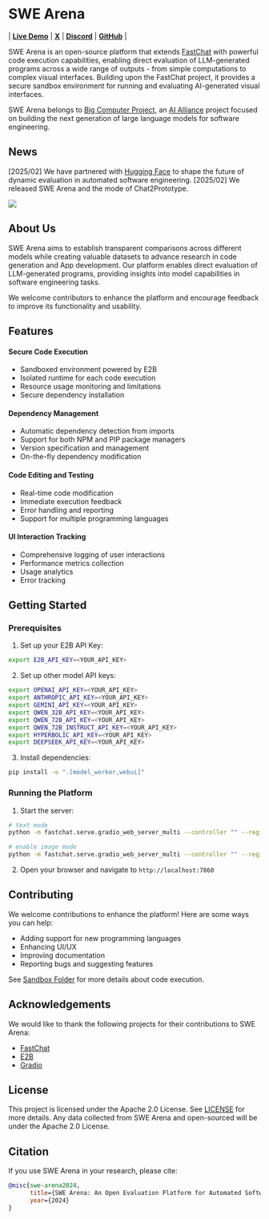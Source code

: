 # SWE Arena
| [**Live Demo**](https://swe-arena.com) | [**X**](https://x.com/BigComProject) | [**Discord**](https://discord.gg/6GXcFg3TH8) | [**GitHub**](https://github.com/BigComputer-Project/SWE-Arena) |

SWE Arena is an open-source platform that extends [FastChat](https://github.com/lm-sys/FastChat) with powerful code execution capabilities, enabling direct evaluation of LLM-generated programs across a wide range of outputs - from simple computations to complex visual interfaces. Building upon the FastChat project, it provides a secure sandbox environment for running and evaluating AI-generated visual interfaces.


SWE Arena belongs to [Big Computer Project](https://bigcomputer-project.github.io/), an [AI Alliance](https://thealliance.ai/) project focused on building the next generation of large language models for software engineering.

## News
[2025/02] We have partnered with [Hugging Face](https://huggingface.co/) to shape the future of dynamic evaluation in automated software engineering.
[2025/02] We released SWE Arena and the mode of Chat2Prototype.

<a href="https://swe-arena.com"><img src="assets/demo.gif"></a>


## About Us

SWE Arena aims to establish transparent comparisons across different models while creating valuable datasets to advance research in code generation and App development. Our platform enables direct evaluation of LLM-generated programs, providing insights into model capabilities in software engineering tasks.

We welcome contributors to enhance the platform and encourage feedback to improve its functionality and usability.

## Features

#### Secure Code Execution
- Sandboxed environment powered by E2B
- Isolated runtime for each code execution
- Resource usage monitoring and limitations
- Secure dependency installation

#### Dependency Management
- Automatic dependency detection from imports
- Support for both NPM and PIP package managers
- Version specification and management
- On-the-fly dependency modification

#### Code Editing and Testing
- Real-time code modification
- Immediate execution feedback
- Error handling and reporting
- Support for multiple programming languages

#### UI Interaction Tracking
- Comprehensive logging of user interactions
- Performance metrics collection
- Usage analytics
- Error tracking

## Getting Started

### Prerequisites
1. Set up your E2B API Key:
```bash
export E2B_API_KEY=<YOUR_API_KEY>
```

2. Set up other model API keys:
```bash
export OPENAI_API_KEY=<YOUR_API_KEY>
export ANTHROPIC_API_KEY=<YOUR_API_KEY>
export GEMINI_API_KEY=<YOUR_API_KEY>
export QWEN_32B_API_KEY=<YOUR_API_KEY>
export QWEN_72B_API_KEY=<YOUR_API_KEY>
export QWEN_72B_INSTRUCT_API_KEY=<YOUR_API_KEY>
export HYPERBOLIC_API_KEY=<YOUR_API_KEY>
export DEEPSEEK_API_KEY=<YOUR_API_KEY>
```

3. Install dependencies:
```bash
pip install -e ".[model_worker,webui]"
```

### Running the Platform

1. Start the server:
```bash
# text mode
python -m fastchat.serve.gradio_web_server_multi --controller "" --register api_endpoints_serve.json

# enable image mode
python -m fastchat.serve.gradio_web_server_multi --controller "" --register api_endpoints_serve.json --vision-arena
```

2. Open your browser and navigate to `http://localhost:7860`

## Contributing

We welcome contributions to enhance the platform! Here are some ways you can help:

- Adding support for new programming languages
- Enhancing UI/UX
- Improving documentation
- Reporting bugs and suggesting features

See [Sandbox Folder](fastchat/serve/sandbox) for more details about code execution.

## Acknowledgements

We would like to thank the following projects for their contributions to SWE Arena:

- [FastChat](https://github.com/lm-sys/FastChat)
- [E2B](https://e2b.dev)
- [Gradio](https://github.com/gradio-app/gradio)

## License

This project is licensed under the Apache 2.0 License. See [LICENSE](LICENSE) for more details.
Any data collected from SWE Arena and open-sourced will be under the Apache 2.0 License.

## Citation

If you use SWE Arena in your research, please cite:

```bibtex
@misc{swe-arena2024,
      title={SWE Arena: An Open Evaluation Platform for Automated Software Engineering},
      year={2024}
}
```
